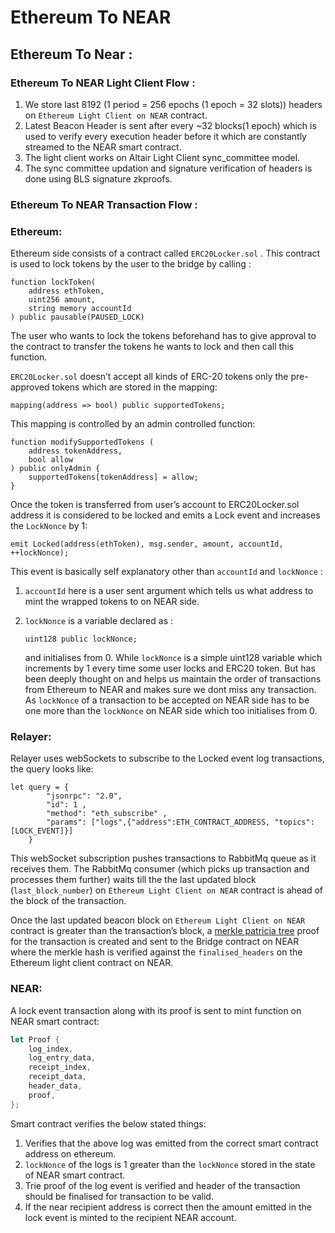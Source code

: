 # Ethereum To NEAR

## **Ethereum To Near :**

### Ethereum To NEAR Light Client Flow :

1. We store last 8192 (1 period = 256 epochs (1 epoch = 32 slots)) headers on `Ethereum Light Client on NEAR` contract.
2. Latest Beacon Header is sent after every \~32 blocks(1 epoch) which is used to verify every execution header before it which are constantly streamed to the NEAR smart contract.
3. The light client works on Altair Light Client sync\_committee model.
4. The sync committee updation and signature verification of headers is done using BLS signature zkproofs.

### Ethereum To NEAR Transaction Flow :

### Ethereum:

Ethereum side consists of a contract called `ERC20Locker.sol` . This contract is used to lock tokens by the user to the bridge by calling :

```solidity
function lockToken(
    address ethToken,
    uint256 amount,
    string memory accountId
) public pausable(PAUSED_LOCK)
```

The user who wants to lock the tokens beforehand has to give approval to the contract to transfer the tokens he wants to lock and then call this function.

`ERC20Locker.sol` doesn’t accept all kinds of ERC-20 tokens only the pre-approved tokens which are stored in the mapping:

```solidity
mapping(address => bool) public supportedTokens;
```

This mapping is controlled by an admin controlled function:

```solidity
function modifySupportedTokens (
    address tokenAddress,
    bool allow
) public onlyAdmin {
    supportedTokens[tokenAddress] = allow;
}
```

Once the token is transferred from user’s account to ERC20Locker.sol address it is considered to be locked and emits a Lock event and increases the `LockNonce` by 1:

```solidity
emit Locked(address(ethToken), msg.sender, amount, accountId, ++lockNonce);
```

This event is basically self explanatory other than `accountId` and `lockNonce` :

1. `accountId` here is a user sent argument which tells us what address to mint the wrapped tokens to on NEAR side.
2.  `lockNonce` is a variable declared as :

    ```solidity
    uint128 public lockNonce;
    ```

    and initialises from 0. While `lockNonce` is a simple uint128 variable which increments by 1 every time some user locks and ERC20 token. But has been deeply thought on and helps us maintain the order of transactions from Ethereum to NEAR and makes sure we dont miss any transaction. As `lockNonce` of a transaction to be accepted on NEAR side has to be one more than the `lockNonce` on NEAR side which too initialises from 0.

### Relayer:

Relayer uses webSockets to subscribe to the Locked event log transactions, the query looks like:

```
let query = {
        "jsonrpc": "2.0",
        "id": 1 ,
        "method": "eth_subscribe" ,
        "params": ["logs",{"address":ETH_CONTRACT_ADDRESS, "topics":[LOCK_EVENT]}]
    }
```

This webSocket subscription pushes transactions to RabbitMq queue as it receives them. The RabbitMq consumer (which picks up transaction and processes them further) waits till the the last updated block (`last_block_number`) on `Ethereum Light Client on NEAR` contract is ahead of the block of the transaction.

Once the last updated beacon block on `Ethereum Light Client on NEAR` contract is greater than the transaction’s block, a [merkle patricia tree](https://rockwaterweb.com/ethereum-merkle-patricia-trees-javascript-tutorial/) proof for the transaction is created and sent to the Bridge contract on NEAR where the merkle hash is verified against the `finalised_headers` on the Ethereum light client contract on NEAR.

### NEAR:

A lock event transaction along with its proof is sent to mint function on NEAR smart contract:

```rust
let Proof {
    log_index,
    log_entry_data,
    receipt_index,
    receipt_data,
    header_data,
    proof,
};
```

Smart contract verifies the below stated things:

1. Verifies that the above log was emitted from the correct smart contract address on ethereum.
2. `lockNonce` of the logs is 1 greater than the `lockNonce` stored in the state of NEAR smart contract.
3. Trie proof of the log event is verified and header of the transaction should be finalised for transaction to be valid.
4. If the near recipient address is correct then the amount emitted in the lock event is minted to the recipient NEAR account.

##
